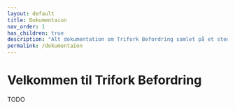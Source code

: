 ```yaml
---
layout: default
title: Dokumentaion
nav_order: 1
has_children: true
description: "Alt dokumentation om Trifork Befordring samlet på et sted!"
permalink: /dokumentaion
---
```


# Velkommen til Trifork Befordring

TODO
